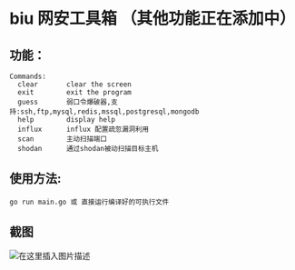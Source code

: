 # biu 网安工具箱 （其他功能正在添加中）

## 功能：
```
Commands:
  clear       clear the screen
  exit        exit the program
  guess       弱口令爆破器,支持:ssh,ftp,mysql,redis,mssql,postgresql,mongodb
  help        display help
  influx      influx 配置疏忽漏洞利用
  scan        主动扫描端口
  shodan      通过shodan被动扫描目标主机
```
## 使用方法:

```
go run main.go 或 直接运行编译好的可执行文件
```

## 截图

![在这里插入图片描述](https://img-blog.csdnimg.cn/806838be04a24ca4b8e89203384f4842.png?x-oss-process=image/watermark,type_ZHJvaWRzYW5zZmFsbGJhY2s,shadow_50,text_Q1NETiBA5peg5Zyo5peg5LiN5Zyo,size_20,color_FFFFFF,t_70,g_se,x_16)

